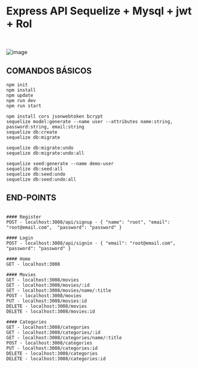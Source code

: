 # Express API Sequelize + Mysql + jwt + Rol

<br>

![image](https://user-images.githubusercontent.com/16636086/138780246-dc69ba86-c111-42e6-8079-35ffeba723f9.png)

## COMANDOS BÁSICOS

```
npm init
npm install
npm update
npm run dev
npm run start

npm install cors jsonwebtoken bcrypt
sequelize model:generate --name user --attributes name:string, password:string, email:string
sequelize db:create
sequelize db:migrate

sequelize db:migrate:undo
sequelize db:migrate:undo:all

sequelize seed:generate --name demo-user
sequelize db:seed:all
sequelize db:seed:undo
sequelize db:seed:undo:all
```

## END-POINTS

```

#### Register
POST - localhost:3008/api/signup - { "name": "root", "email": "root@email.com",  "password": "password" }

#### Login
POST - localhost:3008/api/signin - { "email": "root@email.com",  "password": "password" }

#### Home
GET - localhost:3008

#### Movies
GET - localhost:3008/movies
GET - localhost:3008/movies/:id
GET - localhost:3008/movies/name/:title
POST - localhost:3008/movies
PUT - localhost:3008/movies:id
DELETE - localhost:3008/movies
DELETE - localhost:3008/movies:id

#### Categories
GET - localhost:3008/categories
GET - localhost:3008/categories/:id
GET - localhost:3008/categories/name/:title
POST - localhost:3008/categories
PUT - localhost:3008/categories:id
DELETE - localhost:3008/categories
DELETE - localhost:3008/categories:id
```
